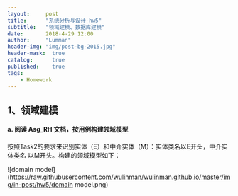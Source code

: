 ```yaml
---
layout:     post
title:      "系统分析与设计-hw5"
subtitle:   "领域建模、数据库建模"
date:       2018-4-29 12:00
author:     "Lumman"
header-img: "img/post-bg-2015.jpg"
header-mask:  true
catalog:      true
published:    true
tags:
    - Homework
---
```


## 1、领域建模

#### a. 阅读 Asg_RH 文档，**按用例**构建领域模型

按照Task2的要求来识别实体（E）和中介实体（M）：实体类名以E开头，中介实体类名 以M开头。构建的领域模型如下：

![domain model](https://raw.githubusercontent.com/wulinman/wulinman.github.io/master/img/in-post/hw5/domain model.png)